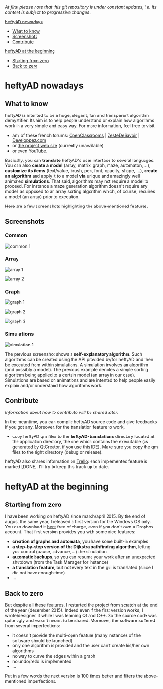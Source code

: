 *At first please note that this git repository is under constant updates, i.e. its content is subject to progressive changes*.

[heftyAD nowadays](https://github.com/misterFad/heftyAD#heftyad-nowadays)
- [What to know](https://github.com/misterFad/heftyAD#what-to-know)
- [Screenshots](https://github.com/misterFad/heftyAD#screenshots)
- [Contribute](https://github.com/misterFad/heftyAD#contribute)

[heftyAD at the beginning](https://github.com/misterFad/heftyAD#heftyad-at-the-beginning)
- [Starting from zero](https://github.com/misterFad/heftyAD#starting-from-zero)
- [Back to zero](https://github.com/misterFad/heftyAD#back-to-zero)

# heftyAD nowadays

## What to know

heftyAD is intented to be a huge, elegant, fun and transparent algorithm demystifier. Its aim is to help people understand or explain how algorithms work in a very simple and easy way. For more information, feel free to visit
- any of these french forums: [OpenClassrooms](https://openclassrooms.com/forum/sujet/demystificateur-d-algorithmes-heftyad) | [ZesteDeSavoir](https://zestedesavoir.com/forums/sujet/3855/heftyad/) | [Developpez.com](http://www.developpez.net/forums/d1583662/c-cpp/cpp/heftyad-elegant-demystificateur-d-algorithmes/)
- or [the project web site](http://heftyad.com/) (currently unavailable)
- or even [YouTube](https://www.youtube.com/channel/UCqNYPtG89hNJmSrFoZEeDnA/videos).

Basically, you can **translate** heftyAD's user interface to several languages. You can also **create a model** (array, matrix, graph, maze, automaton, ...), **customize its items** (text/value, brush, pen, font, opacity, shape, ...), **create an algorithm** and apply it to a model **via** unique and amazingly well animated **simulations**. That said, algorithms may not require a model to proceed. For instance a maze generation algorithm doesn't require any model, as opposed to an array sorting algorithm which, of course, requires a model (an array) prior to execution.

Here are a few screenshots highlighting the above-mentioned features.

## Screenshots

### Common

![common 1](https://user.oc-static.com/upload/2017/01/26/14854569626946_img46.png)

### Array

![array 1](https://user.oc-static.com/upload/2017/02/20/14876220358649_img50.png)

![array 2](https://user.oc-static.com/upload/2017/02/20/14876220615198_img51.png)

### Graph

![graph 1](https://user.oc-static.com/upload/2017/01/26/14854569839358_img47.png)

![graph 2](https://user.oc-static.com/upload/2017/01/24/14852759528234_graph.PNG)

![graph 3](https://user.oc-static.com/upload/2017/02/20/14876230345491_img56.png)

### Simulations

![simulation 1](https://user.oc-static.com/upload/2017/01/26/14854570066012_img48.png)

The previous screenshot shows a **self-explanatory algorithm**. Such algorithms can be created using the API provided by/for heftyAD and then be executed from within simulations. A simulation involves an algorithm (and possibly a model). The previous example denotes a simple sorting algorithm being applied to a certain model (an array in our case). Simulations are based on animations and are intented to help people easily explain and/or understand how algorithms work.

## Contribute

*Information about how to contribute will be shared later.*

In the meantime, you can compile heftyAD source code and give feedbacks if you got any. Moreover, for the translation feature to work,
- copy heftyAD qm files to the **heftyAD-translations** directory located at the application directory, the one which contains the executable (as generated by QtCreator, if you use this IDE). Make sure you copy the qm files to the right directory (debug or release).

heftyAD also shares information on [Trello](https://trello.com/b/sRhLs23X/heftyad): each implemented feature is marked [DONE]. I'll try to keep this track up to date.

# heftyAD at the beginning

## Starting from zero

I have been working on heftyAD since march/april 2015. By the end of august the same year, I released a first version for the Windows OS only. You can download it [here](https://www.dropbox.com/s/qup3t0uozuay217/heftyAD-v1.3-setup.exe?dl=0) free of charge, even if you don't own a Dropbox account. That first version provides you with some nice features:
- **creation of graphs and automata**, you have some built-in examples
- **a step-by-step version of the Dijkstra pathfinding algorithm**, letting you control (pause, advance, ...) the simulation
- **automatic backups**, so you can resume your work after an unexpected shutdown (from the Task Manager for instance)
- **a translation feature**, but not every text in the gui is translated (since I did not have enough time)
- ...

## Back to zero

But despite all these features, I restarted the project from scratch at the end of the year (december 2015). Indeed even if the first version works, I wrote/designed it while I was learning Qt and C++. So the source code was quite ugly and wasn't meant to be shared. Moreover, the software suffered from several imperfections:
- it doesn't provide the multi-open feature (many instances of the software should be launched)
- only one algorithm is provided and the user can't create his/her own algorithms
- no way to curve the edges within a graph
- no undo/redo is implemented
- ...

Put in a few words the next version is 100 times better and filters the above-mentioned imperfections.